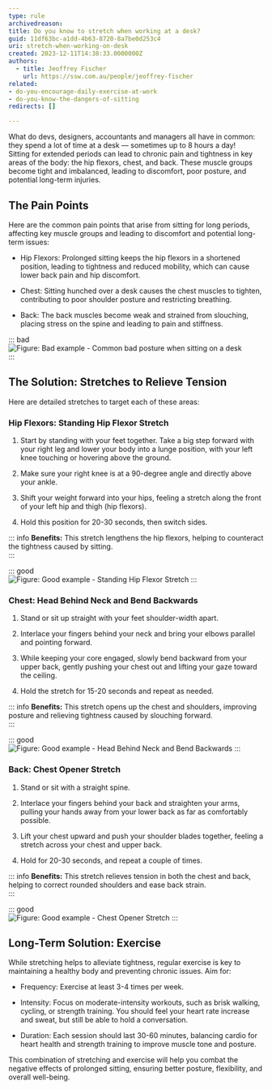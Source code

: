 ```yaml
---
type: rule
archivedreason:
title: Do you know to stretch when working at a desk?
guid: 11df63bc-a1dd-4b63-8720-8a7be0d253c4
uri: stretch-when-working-on-desk
created: 2023-12-11T14:38:33.0000000Z
authors: 
  - title: Jeoffrey Fischer
    url: https://ssw.com.au/people/jeoffrey-fischer
related:
- do-you-encourage-daily-exercise-at-work
- do-you-know-the-dangers-of-sitting
redirects: []

---
```


What do devs, designers, accountants and managers all have in common: they spend a lot of time at a desk — sometimes up to 8 hours a day!  
Sitting for extended periods can lead to chronic pain and tightness in key areas of the body: the hip flexors, chest, and back. These muscle groups become tight and imbalanced, leading to discomfort, poor posture, and potential long-term injuries.  

<!--endintro-->

## The Pain Points  

Here are the common pain points that arise from sitting for long periods, affecting key muscle groups and leading to discomfort and potential long-term issues:

* Hip Flexors: Prolonged sitting keeps the hip flexors in a shortened position, leading to tightness and reduced mobility, which can cause lower back pain and hip discomfort.  

* Chest: Sitting hunched over a desk causes the chest muscles to tighten, contributing to poor shoulder posture and restricting breathing.  

* Back: The back muscles become weak and strained from slouching, placing stress on the spine and leading to pain and stiffness.  

::: bad  
![Figure: Bad example - Common bad posture when sitting on a desk](bad-example-bad-posture.png)  
:::

## The Solution: Stretches to Relieve Tension

Here are detailed stretches to target each of these areas:  

### Hip Flexors: Standing Hip Flexor Stretch

1. Start by standing with your feet together. Take a big step forward with your right leg and lower your body into a lunge position, with your left knee touching or hovering above the ground.  

2. Make sure your right knee is at a 90-degree angle and directly above your ankle.  

3. Shift your weight forward into your hips, feeling a stretch along the front of your left hip and thigh (hip flexors).  

4. Hold this position for 20-30 seconds, then switch sides.  

::: info
**Benefits:** This stretch lengthens the hip flexors, helping to counteract the tightness caused by sitting.  
:::

::: good  
![Figure: Good example - Standing Hip Flexor Stretch](good-example-stretch-hip-flexors.png)
:::  

### Chest: Head Behind Neck and Bend Backwards

1. Stand or sit up straight with your feet shoulder-width apart.  

2. Interlace your fingers behind your neck and bring your elbows parallel and pointing forward.  

3. While keeping your core engaged, slowly bend backward from your upper back, gently pushing your chest out and lifting your gaze toward the ceiling.  

4. Hold the stretch for 15-20 seconds and repeat as needed.  

::: info
**Benefits:** This stretch opens up the chest and shoulders, improving posture and relieving tightness caused by slouching forward.  
:::

::: good  
![Figure: Good example - Head Behind Neck and Bend Backwards](good-example-stretch-chest.png)
:::  

### Back: Chest Opener Stretch

1. Stand or sit with a straight spine.  

2. Interlace your fingers behind your back and straighten your arms, pulling your hands away from your lower back as far as comfortably possible.  

3. Lift your chest upward and push your shoulder blades together, feeling a stretch across your chest and upper back.  

4. Hold for 20-30 seconds, and repeat a couple of times.  

::: info
**Benefits:** This stretch relieves tension in both the chest and back, helping to correct rounded shoulders and ease back strain.  
:::

::: good  
![Figure: Good example - Chest Opener Stretch](good-example-stretch-back.png)
:::  

## Long-Term Solution: Exercise

While stretching helps to alleviate tightness, regular exercise is key to maintaining a healthy body and preventing chronic issues. Aim for:  

* Frequency: Exercise at least 3-4 times per week.  

* Intensity: Focus on moderate-intensity workouts, such as brisk walking, cycling, or strength training. You should feel your heart rate increase and sweat, but still be able to hold a conversation.  

* Duration: Each session should last 30-60 minutes, balancing cardio for heart health and strength training to improve muscle tone and posture.  

This combination of stretching and exercise will help you combat the negative effects of prolonged sitting, ensuring better posture, flexibility, and overall well-being.
